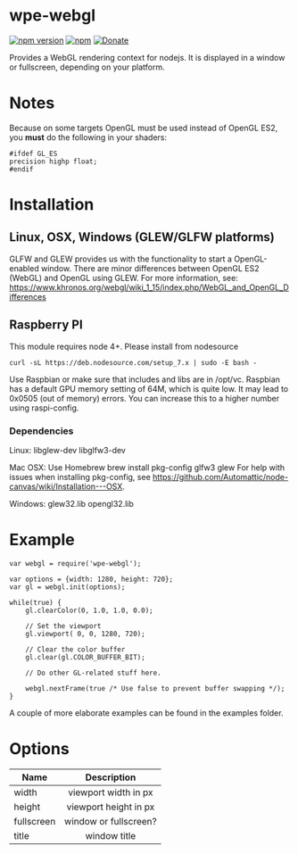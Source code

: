 wpe-webgl
=====

[![npm version](https://badge.fury.io/js/wpe-webgl.svg)](https://badge.fury.io/js/wpe-webgl)
[![npm](https://img.shields.io/npm/dm/wpe-webgl.svg)]()
[![Donate](https://img.shields.io/badge/Donate-PayPal-green.svg)](https://www.paypal.com/cgi-bin/webscr?cmd=_s-xclick&hosted_button_id=55UJZHTXW8VTE)

Provides a WebGL rendering context for nodejs. It is displayed in a window or fullscreen, depending on your platform.

# Notes
Because on some targets OpenGL must be used instead of OpenGL ES2, you **must** do the following in your
shaders:

    #ifdef GL_ES
    precision highp float;
    #endif

# Installation

## Linux, OSX, Windows (GLEW/GLFW platforms)
GLFW and GLEW provides us with the functionality to start a OpenGL-enabled window.
There are minor differences between OpenGL ES2 (WebGL) and OpenGL using GLEW.
For more information, see: https://www.khronos.org/webgl/wiki_1_15/index.php/WebGL_and_OpenGL_Differences

## Raspberry PI
This module requires node 4+. Please install from nodesource 

    curl -sL https://deb.nodesource.com/setup_7.x | sudo -E bash -

Use Raspbian or make sure that includes and libs are in /opt/vc.
Raspbian has a default GPU memory setting of 64M, which is quite low. It may lead to 0x0505 (out of memory) errors.
You can increase this to a higher number using raspi-config.

### Dependencies
Linux: libglew-dev libglfw3-dev

Mac OSX: Use Homebrew
    brew install pkg-config glfw3 glew
For help with issues when installing pkg-config, see https://github.com/Automattic/node-canvas/wiki/Installation---OSX.

Windows: glew32.lib opengl32.lib

# Example
    var webgl = require('wpe-webgl');

    var options = {width: 1280, height: 720};
    var gl = webgl.init(options);

    while(true) {
        gl.clearColor(0, 1.0, 1.0, 0.0);

        // Set the viewport
        gl.viewport( 0, 0, 1280, 720);

        // Clear the color buffer
        gl.clear(gl.COLOR_BUFFER_BIT);

        // Do other GL-related stuff here.

        webgl.nextFrame(true /* Use false to prevent buffer swapping */);
    }

A couple of more elaborate examples can be found in the examples folder.

# Options
| Name          | Description            |
| ------------- |:----------------------:|
| width         | viewport width in px   |
| height        | viewport height in px  |
| fullscreen    | window or fullscreen?  |
| title         | window title           |
